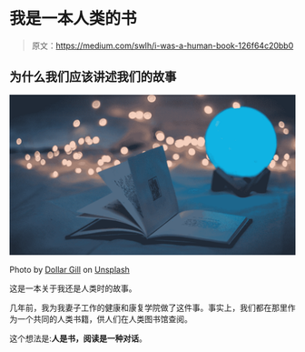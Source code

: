 # 我是一本人类的书

> 原文：<https://medium.com/swlh/i-was-a-human-book-126f64c20bb0>

## 为什么我们应该讲述我们的故事

![](img/f9437a58f0bebf5a2994dee4f9ad8b30.png)

Photo by [Dollar Gill](https://unsplash.com/@dollargill?utm_source=medium&utm_medium=referral) on [Unsplash](https://unsplash.com?utm_source=medium&utm_medium=referral)

这是一本关于我还是人类时的故事。

几年前，我为我妻子工作的健康和康复学院做了这件事。事实上，我们都在那里作为一个共同的人类书籍，供人们在人类图书馆查阅。

这个想法是:**人是书，阅读是一种对话**。